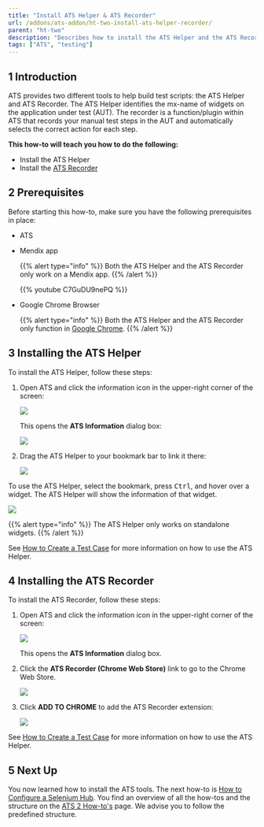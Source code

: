 ```yaml
---
title: "Install ATS Helper & ATS Recorder"
url: /addons/ats-addon/ht-two-install-ats-helper-recorder/
parent: "ht-two"
description: "Describes how to install the ATS Helper and the ATS Recorder tool."
tags: ["ATS", "testing"]
---
```


## 1 Introduction

ATS provides two different tools to help build test scripts: the ATS Helper and ATS Recorder. The ATS Helper identifies the mx-name of widgets on the application under test (AUT). The recorder is a function/plugin within ATS that records your manual test steps in the AUT and automatically selects the correct action for each step.

**This how-to will teach you  how to do the following:**

* Install the ATS Helper
* Install the [ATS Recorder](/addons/ats-addon/rg-one-recorder/)

## 2 Prerequisites

Before starting this how-to, make sure you have the following prerequisites in place:

*  ATS
*   Mendix app

	{{% alert type="info" %}}  Both the ATS Helper and the ATS Recorder only work on a Mendix app.
	{{% /alert %}}
	
	{{% youtube C7GuDU9nePQ %}}

*   Google Chrome Browser

	{{% alert type="info" %}}  Both the ATS Helper and the ATS Recorder only function in [Google Chrome](https://www.google.com/chrome/browser/). 
	{{% /alert %}}

## 3 Installing the ATS Helper

To install the ATS Helper, follow these steps:

1.  Open ATS and click the information icon in the upper-right corner of the screen:

	![](/attachments/addons/ats-addon/ht/ht-two/ht-two-install-ats-helper-recorder/information-icon.png)

	This opens the **ATS Information** dialog box:
   
	![](/attachments/addons/ats-addon/ht/ht-two/ht-two-install-ats-helper-recorder/ats-information-screen.png)

2.	Drag the ATS Helper to your bookmark bar to link it there:

	![](/attachments/addons/ats-addon/ht/ht-two/ht-two-install-ats-helper-recorder/drag-drop-ats-helper.png)

To use the ATS Helper, select the bookmark, press <kbd>Ctrl</kbd>, and hover over a widget. The ATS Helper will show the information of that widget.

![](/attachments/addons/ats-addon/ht/ht-two/ht-two-install-ats-helper-recorder/ats-helper-widget.png)

{{% alert type="info" %}}
The ATS Helper only works on standalone widgets.
{{% /alert %}}

See [How to Create a Test Case](/addons/ats-addon/ht-two-create-a-test-case/) for more information on how to use the ATS Helper.

## 4 Installing the ATS Recorder

To install the ATS Recorder, follow these steps:

1.	Open ATS and click the information icon in the upper-right corner of the screen:

	![](/attachments/addons/ats-addon/ht/ht-two/ht-two-install-ats-helper-recorder/information-icon.png)
    
	This opens the **ATS Information** dialog box.    

2.	Click the **ATS Recorder (Chrome Web Store)** link to go to the Chrome Web Store.

	![](/attachments/addons/ats-addon/ht/ht-two/ht-two-install-ats-helper-recorder/ats-information-screen-recorder.png)

3.  Click **ADD TO CHROME** to add the ATS Recorder extension:

	![](/attachments/addons/ats-addon/ht/ht-two/ht-two-install-ats-helper-recorder/add-ats-recorder.png)

See [How to Create a Test Case](/addons/ats-addon/ht-two-create-a-test-case/) for more information on how to use the ATS Helper.

## 5 Next Up

You now learned how to install the ATS tools. The next how-to is [How to Configure a Selenium Hub](/addons/ats-addon/ht-two-configure-a-selenium-hub/). You find an overview of all the how-tos and the structure on the [ATS 2 How-to's](/addons/ats-addon/ht-two/) page. We advise you to follow the predefined structure.
